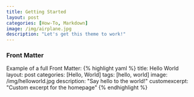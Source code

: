```yaml
---
title: Getting Started
layout: post
categories: [How-To, Markdown]
image: /img/airplane.jpg
description: "Let's get this theme to work!"
---
```


### Front Matter
Example of a full Front Matter:
{% highlight yaml %}
title: Hello World   
layout: post
categories: [Hello, World]
tags: [hello, world]
image: /img/helloworld.jpg
description: "Say hello to the world!"
customexcerpt: "Custom excerpt for the homepage"
{% endhighlight %}